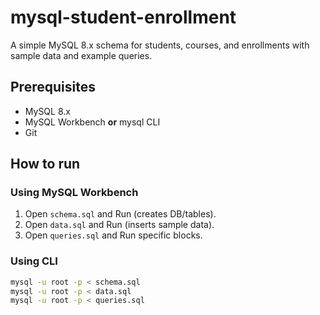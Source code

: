 # mysql-student-enrollment

A simple MySQL 8.x schema for students, courses, and enrollments with sample data and example queries.

## Prerequisites

- MySQL 8.x
- MySQL Workbench **or** mysql CLI
- Git

## How to run

### Using MySQL Workbench

1. Open `schema.sql` and Run (creates DB/tables).
2. Open `data.sql` and Run (inserts sample data).
3. Open `queries.sql` and Run specific blocks.

### Using CLI

```bash
mysql -u root -p < schema.sql
mysql -u root -p < data.sql
mysql -u root -p < queries.sql
```
